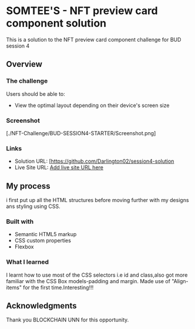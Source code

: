 # SOMTEE'S - NFT preview card component solution

This is a solution to the NFT preview card component challenge for BUD session 4

## Overview

### The challenge

Users should be able to:

- View the optimal layout depending on their device's screen size

### Screenshot


[./NFT-Challenge/BUD-SESSION4-STARTER/Screenshot.png]


### Links

- Solution URL: [https://github.com/Darlington02/session4-solution
- Live Site URL: [Add live site URL here](https://your-live-site-url.com)

## My process
i first put up all the HTML structures before moving further with my designs ans styling using CSS.

### Built with

- Semantic HTML5 markup
- CSS custom properties
- Flexbox


### What I learned
I learnt how to use most of the CSS selectors i.e id and class,also got more familiar with the CSS Box models-padding and margin.
Made use of "Align-items" for the first time.Interesting!!!


## Acknowledgments

Thank you BLOCKCHAIN UNN for this opportunity. 
